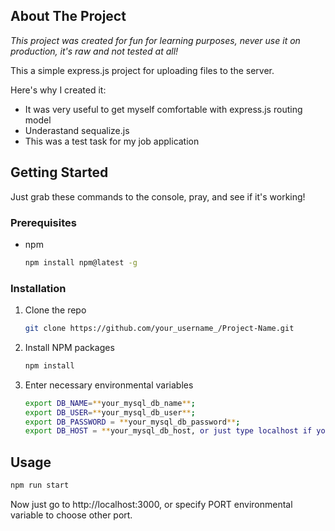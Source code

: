 <!-- ABOUT THE PROJECT -->
## About The Project
*This project was created for fun for learning purposes, never use it on production, it's raw and not tested at all!*

This a simple express.js project for uploading files to the server.

Here's why I created it:
* It was very useful to get myself comfortable with express.js routing model
* Underastand sequalize.js
* This was a test task for my job application

<!-- GETTING STARTED -->
## Getting Started

Just grab these commands to the console, pray, and see if it's working!

### Prerequisites

* npm
  ```sh
  npm install npm@latest -g
  ```

### Installation

1. Clone the repo
   ```sh
   git clone https://github.com/your_username_/Project-Name.git
   ```
3. Install NPM packages
   ```sh
   npm install
   ```
4. Enter necessary environmental variables
   ```sh
   export DB_NAME=**your_mysql_db_name**;
   export DB_USER=**your_mysql_db_user**;
   export DB_PASSWORD = **your_mysql_db_password**;
   export DB_HOST = **your_mysql_db_host, or just type localhost if you run locally**;
   ```

<!-- USAGE EXAMPLES -->
## Usage

```sh
npm run start
```

Now just go to http://localhost:3000, or specify PORT environmental variable to choose other port. 
